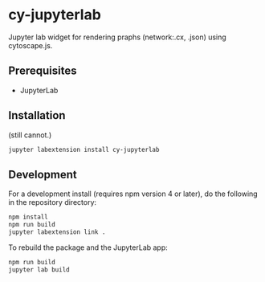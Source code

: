 # cy-jupyterlab

Jupyter lab widget for rendering praphs (network:.cx, .json) using cytoscape.js.


## Prerequisites

* JupyterLab

## Installation

(still cannot.)
```bash
jupyter labextension install cy-jupyterlab
```

## Development

For a development install (requires npm version 4 or later), do the following in the repository directory:

```bash
npm install
npm run build
jupyter labextension link .
```

To rebuild the package and the JupyterLab app:

```bash
npm run build
jupyter lab build
```

